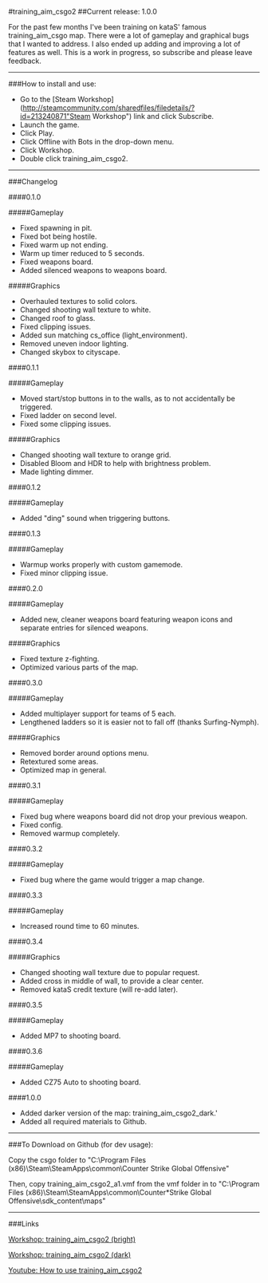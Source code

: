 #training_aim_csgo2
##Current release: 1.0.0

For the past few months I've been training on kataS' famous training_aim_csgo map.
There were a lot of gameplay and graphical bugs that I wanted to address. 
I also ended up adding and improving a lot of features as well. 
This is a work in progress, so subscribe and please leave feedback.

----

###How to install and use:

* Go to the [Steam Workshop](http://steamcommunity.com/sharedfiles/filedetails/?id=213240871"Steam Workshop") link and click Subscribe.
* Launch the game.
* Click Play.
* Click Offline with Bots in the drop-down menu.
* Click Workshop.
* Double click training_aim_csgo2. 

----

###Changelog
 
####0.1.0

#####Gameplay
* Fixed spawning in pit.
* Fixed bot being hostile.
* Fixed warm up not ending.
* Warm up timer reduced to 5 seconds.
* Fixed weapons board.
* Added silenced weapons to weapons board.

#####Graphics
* Overhauled textures to solid colors.
* Changed shooting wall texture to white.
* Changed roof to glass.
* Fixed clipping issues.
* Added sun matching cs_office (light_environment).
* Removed uneven indoor lighting.
* Changed skybox to cityscape.

####0.1.1

#####Gameplay
* Moved start/stop buttons in to the walls, as to not accidentally be triggered.
* Fixed ladder on second level.
* Fixed some clipping issues.

#####Graphics
* Changed shooting wall texture to orange grid.
* Disabled Bloom and HDR to help with brightness problem.
* Made lighting dimmer.

####0.1.2 

#####Gameplay 
* Added "ding" sound when triggering buttons.

####0.1.3

#####Gameplay 
* Warmup works properly with custom gamemode.
* Fixed minor clipping issue.

####0.2.0

#####Gameplay 
* Added new, cleaner weapons board featuring weapon icons and separate entries for silenced weapons.

#####Graphics
* Fixed texture z-fighting.
* Optimized various parts of the map.

####0.3.0

#####Gameplay
* Added multiplayer support for teams of 5 each.
* Lengthened ladders so it is easier not to fall off (thanks Surfing-Nymph).

#####Graphics
* Removed border around options menu.
* Retextured some areas.
* Optimized map in general.

####0.3.1

#####Gameplay
* Fixed bug where weapons board did not drop your previous weapon.
* Fixed config.
* Removed warmup completely. 

####0.3.2

#####Gameplay
* Fixed bug where the game would trigger a map change. 

####0.3.3

#####Gameplay
* Increased round time to 60 minutes. 

####0.3.4

#####Graphics
* Changed shooting wall texture due to popular request. 
* Added cross in middle of wall, to provide a clear center.
* Removed kataS credit texture (will re-add later). 

####0.3.5

#####Gameplay
* Added MP7 to shooting board.

####0.3.6

#####Gameplay
* Added CZ75 Auto to shooting board. 

####1.0.0

* Added darker version of the map: training_aim_csgo2_dark.'
* Added all required materials to Github.

----

###To Download on Github (for dev usage):

Copy the csgo folder to
"C:\Program Files (x86)\Steam\SteamApps\common\Counter Strike Global Offensive"

Then, copy training_aim_csgo2_a1.vmf from the vmf folder in to
"C:\Program Files (x86)\Steam\SteamApps\common\Counter*Strike Global Offensive\sdk_content\maps"


----

###Links

[Workshop: training_aim_csgo2 (bright)](http://steamcommunity.com/sharedfiles/filedetails/?id=241148414) 

[Workshop: training_aim_csgo2 (dark)](http://steamcommunity.com/sharedfiles/filedetails/?id=241148414)

[Youtube: How to use training_aim_csgo2](http://www.youtube.com/watch?v=qS8DWKxMPCk&list=UUhxb0NGfOFS7zTq1mubs9qg)








